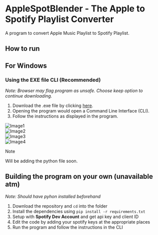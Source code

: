 # AppleSpotBlender - The Apple to Spotify Playlist Converter

A program to convert Apple Music Playlist to Spotify Playlist.

## How to run

## For Windows

<!-- Download the EXE file (click [here](https://github.com/ReptilianPride/AppleSpotBlender.git) to download) or build the python program manually. -->

### Using the EXE file CLI (Recommended)
_Note: Browser may flag program as unsafe. Choose keep option to continue downloading._
1. Download the .exe file by clicking [here](https://github.com/ReptilianPride/AppleSpotBlender/raw/main/AppleSpotBlender.exe).
2. Opening the program would open a Command Line Interface (CLI).
3. Follow the instructions as displayed in the program.

![Image1]()  
![Image2]()  
![Image3]()  
![Image4]()  

> [!NOTE]  
> Will be adding the python file soon.
## Building the program on your own (unavailable atm)
*Note: Should have pyhon installed beforehand*
1. Download the repository and `cd` into the folder
2. Install the dependencies using `pip install -r requirements.txt`
3. Setup with __Spotify Dev Account__ and get api key and client ID
4. Edit the code by adding your spotify keys at the appropriate places
5. Run the program and follow the instructions in the CLI